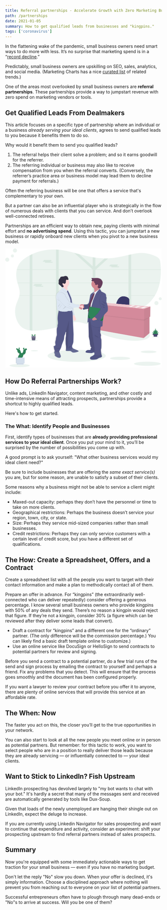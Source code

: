 ```yaml
---
title: Referral partnerships - Accelerate Growth with Zero Marketing Budget
path: /partnerships
date: 2021-01-05
summary: How to get qualified leads from businesses and "kingpins."
tags: ['coronavirus']
---
```


In the flattening wake of the pandemic, small business owners need smart ways to do more with less.  It’s no surprise that marketing spend is in a “<a href="https://www.marketingweek.com/ipa-bellwether-record-decline-marketing-budgets-coronavirus/" target="blank">record decline</a>.”

Predictably, small business owners are upskilling on SEO, sales, analytics, and social media. (Marketing Charts has a nice <a href="https://www.marketingcharts.com/featured-112414" target="blank">curated list</a> of related trends.)

One of the areas most overlooked by small business owners are <strong>referral partnerships</strong>. These partnerships provide a way to jumpstart revenue with zero spend on marketing vendors or tools.

## Get Qualified Leads From Dealmakers

This article focuses on a specific type of partnership  where an individual or a business <i>already serving your ideal clients</i>, agrees to send qualified leads to you because it benefits them to do so.

Why would it benefit them to send you qualified leads? 

1. The referral helps their client solve a problem; and so it earns goodwill for the referrer. 
2. The referring individual or business may also like to receive compensation from you when the referral converts. (Conversely, the referrer’s practice area or business model may lead them to decline payment for referrals.)

Often the referring business will be one that offers a service that's complementary to your own. 

But a partner can also be an influential player who is strategically in the flow of numerous deals with clients that you can service. And don’t overlook well-connected retirees. 

Partnerships are an efficient way to obtain new, paying clients with minimal effort and <strong>no advertising spend</strong>. Using this tactic, you can jumpstart a new business or rapidly onboard new clients when you pivot to a new business model. 

![partnerships](../static/business-handshake.svg)

## How Do Referral Partnerships Work?

Unlike ads, LinkedIn Navigator, content marketing, and other costly and time-intensive means of attracting prospects, partnerships provide a shortcut to highly qualified leads. 

Here's how to get started.

### The What: Identify People and Businesses

First, identify types of businesses that are <strong>already providing professional services to your ideal client</strong>. Once you put your mind to it, you’ll be surprised by the number of possibilities you come up with.

A good prompt is to ask yourself: "What other business services would my ideal client need?" 

Be sure to include businesses that are offering the <em>same exact service(s)</em> you are, but for some reason, are unable to satisfy a subset of their clients.

Some reasons why a business might not be able to service a client might include: 

* Maxed-out capacity: perhaps they don’t have the personnel or time to take on more clients.
* Geographical restrictions: Perhaps the business doesn’t service your region, town, city, or state. 
* Size: Perhaps they service mid-sized companies rather than small businesses.
* Credit restrictions: Perhaps they can only service customers with a certain level of credit score, but you have a different set of qualifications.


## The How: Create a Spreadsheet, Offers, and a Contract

Create a spreadsheet list with all the people you want to target with their contact information and make a plan to methodically contact all of them.

Prepare an offer in advance. For “kingpins” (the extraordinarily well-connected who can deliver repeatedly) consider offering a generous percentage. I know several small business owners who provide kingpins with 50% of any deals they send. There’s no reason a kingpin would reject that figure. If they’re not a kingpin, consider 30% (a figure which can be reviewed after they deliver some leads that convert).

* Draft a contract for “kingpins” and a different one for the “ordinary” partner. (The only difference will be the commission percentage.) You can likely find a basic draft template online to customize.) 
* Use an online service like DocuSign or HelloSign to send contracts to potential partners for review and signing. 

Before you send a contract to a potential partner, do a few trial runs of the send and sign process by emailing the contract to yourself and perhaps a friend. Fix any problems that you detect. This will ensure that the process goes smoothly and the document has been configured properly. 

If you want a lawyer to review your contract before you offer it to anyone, there are plenty of online services that will provide this service at an affordable rate.

## The When: Now 

The faster you act on this, the closer you’ll get to the true opportunities in your network.

You can also start to look at all the new people you meet online or in person as potential partners. But remember: for this tactic to work, you want to select people who are in a position to really deliver those leads because they are already servicing — or influentially connected to — your ideal clients. 

## Want to Stick to LinkedIn? Fish Upstream

LinkedIn prospecting has devolved largely to "my bot wants to chat with your bot." It's hardly a secret that many of the messages sent and received are automatically generated by tools like Dux-Soup. 

Given that loads of the newly unemployed are hanging their shingle out on LinkedIn, expect the deluge to increase. 

If you are currently using Linkedin Navigator for sales prospecting and want to continue that expenditure and activity, consider an experiment: shift your prospecting upstream to find referral partners instead of sales prospects. 

## Summary

Now you're equipped with some immediately actionable ways to get traction for your small business — even if you have no marketing budget. 

Don't let the reply "No" slow you down. When your offer is declined, it's simply information. Choose a disciplined approach where nothing will prevent you from reaching out to everyone on your list of potential partners. 

Successful entrepreneurs often have to plough through many dead-ends or "No"s to arrive at success. Will you be one of them? 

